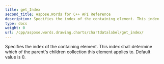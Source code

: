 ```yaml
---
title: get_Index
second_title: Aspose.Words for C++ API Reference
description: Specifies the index of the containing element. This index shall determine which of the parent's children collection this element applies to. Default value is 0. 
type: docs
weight: 0
url: /cpp/aspose.words.drawing.charts/chartdatalabel/get_index/
---
```


Specifies the index of the containing element. This index shall determine which of the parent's children collection this element applies to. Default value is 0. 


